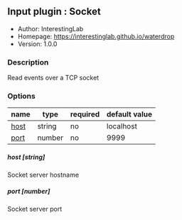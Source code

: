 ## Input plugin : Socket

* Author: InterestingLab
* Homepage: https://interestinglab.github.io/waterdrop
* Version: 1.0.0

### Description

Read events over a TCP socket

### Options

| name | type | required | default value |
| --- | --- | --- | --- |
| [host](#host-string) | string | no | localhost |
| [port](#port-number) | number | no | 9999 |

##### host [string]

Socket server hostname

##### port [number]

Socket server port
